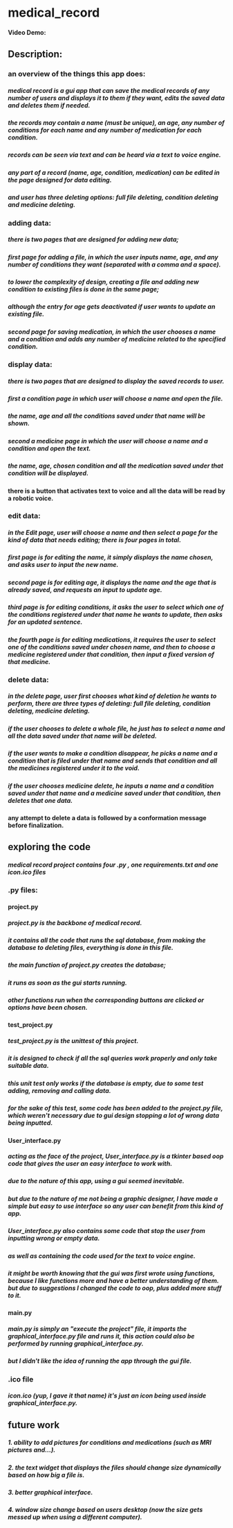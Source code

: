 # medical_record
#### Video Demo:
## Description:

### an overview of the things this app does:
##### medical record is a gui app that can save the medical records of any number of users and displays it to them if they want, edits the saved data and deletes them if needed.
##### the records may contain a name (must be unique), an age, any number of conditions for each name and any number of medication for each condition.
##### records can be seen via text and can be heard via a text to voice engine.
##### any part of a record (name, age, condition, medication) can be edited in the page designed for data editing.
##### and user has three deleting options: full file deleting, condition deleting and medicine deleting.


### adding data:
##### there is two pages that are designed for adding new data; 
##### first page for adding a file, in which the user inputs name, age, and any number of conditions they want (separated with a comma and a space).
##### to lower the complexity of design, creating a file and adding new condition to existing files is done in the same page;
##### although the entry for age gets deactivated if user wants to update an existing file.
##### second page for saving medication, in which the user chooses a name and a condition and adds any number of medicine related to the specified condition.


### display data:
##### there is two pages that are designed to display the saved records to user.
##### first a condition page in which user will choose a name and open the file.
##### the name, age and all the conditions saved under that name will be shown.
##### second a medicine page in which the user will choose a name and a condition and open the text. 
##### the name, age, chosen condition and all the medication saved under that condition will be displayed.
#### there is a button that activates text to voice and all the data will be read by a robotic voice.


### edit data:
##### in the Edit page, user will choose a name and then select a page for the kind of data that needs editing; there is four pages in total.
##### first page is for editing the name, it simply displays the name chosen, and asks user to input the new name.
##### second page is for editing age, it displays the name and the age that is already saved, and requests an input to update age.
##### third page is for editing conditions, it asks the user to select which one of the conditions registered under that name he wants to update, then asks for an updated sentence.
##### the fourth page is for editing medications, it requires the user to select one of the conditions saved under chosen name, and then to choose a medicine registered under that condition, then input a fixed version of that medicine.


### delete data:
##### in the delete page, user first chooses what kind of deletion he wants to perform, there are three types of deleting: full file deleting, condition deleting, medicine deleting.
##### if the user chooses to delete a whole file, he just has to select a name and all the data saved under that name will be deleted.
##### if the user wants to make a condition disappear, he picks a name and a condition that is filed under that name and sends that condition and all the medicines registered under it to the void.
##### if the user chooses medicine delete, he inputs a name and a condition saved under that name and a medicine saved under that condition, then deletes that one data.
#### any attempt to delete a data is followed by a conformation message before finalization.


## exploring the code
##### medical record project contains four .py , one requirements.txt and one icon.ico files

### .py files:

#### project.py
##### project.py is the backbone of medical record.
##### it contains all the code that runs the sql database, from making the database to deleting files, everything is done in this file.
##### the main function of project.py creates the database;
##### it runs as soon as the gui starts running.
##### other functions run when the corresponding buttons are clicked or options have been chosen.


#### test_project.py
##### test_project.py is the unittest of this project.
##### it is designed to check if all the sql queries work properly and only take suitable data.
##### this unit test only works if the database is empty, due to some test adding, removing and calling data.
##### for the sake of this test, some code has been added to the project.py file, which weren't necessary due to gui design stopping a lot of wrong data being inputted.


#### User_interface.py
##### acting as the face of the project, User_interface.py is a tkinter based oop code that gives the user an easy interface to work with.
##### due to the nature of this app, using a gui seemed inevitable.
##### but due to the nature of me not being a graphic designer, I have made a simple but easy to use interface so any user can benefit from this kind of app.
##### User_interface.py also contains some code that stop the user from inputting wrong or empty data.
##### as well as containing the code used for the text to voice engine.
##### it might be worth knowing that the gui was first wrote using functions, because I like functions more and have a better understanding of them. but due to suggestions I changed the code to oop, plus added more stuff to it.


#### main.py
##### main.py is simply an "execute the project" file, it imports the graphical_interface.py file and runs it, this action could also be performed by running graphical_interface.py.
##### but I didn't like the idea of running the app through the gui file.


### .ico file
##### icon.ico (yup, I gave it that name) it's just an icon being used inside graphical_interface.py.


## future work

##### 1. ability to add pictures for conditions and medications (such as MRI pictures and...).
##### 2. the text widget that displays the files should change size dynamically based on how big a file is.
##### 3. better graphical interface.
##### 4. window size change based on users desktop (now the size gets messed up when using a different computer).






